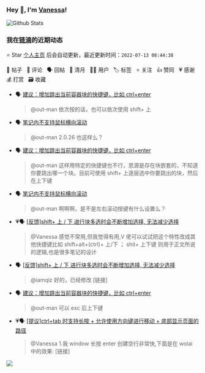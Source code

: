 ### Hey 👋, I'm [Vanessa](http://vanessa.b3log.org/)!

![Github Stats](https://github-readme-stats.vercel.app/api?username=Vanessa219&show_icons=true)

<!--events start -->

### 我在[链滴](https://ld246.com)的近期动态

⭐️ Star [个人主页](https://github.com/Vanessa219/Vanessa219) 后会自动更新，最近更新时间：`2022-07-13 08:44:38`

📝 帖子 &nbsp; 💬 评论 &nbsp; 🗣 回帖 &nbsp; 🌙 清月 &nbsp; 👨‍💻 用户 &nbsp; 🏷️ 标签 &nbsp; ⭐️ 关注 &nbsp; 👍 赞同 &nbsp; 💗 感谢 &nbsp; 💰 打赏 &nbsp; 🗃 收藏

* 🗣 [建议：增加跳出当前容器块的快捷键，比如 ctrl+enter](https://ld246.com/article/1657470470668/comment/1657518477156#comments)

  > @out-man 依次按的话，也可以依次使用 shift+ 上
* 🗣 [笔记内不支持鼠标横向滚动](https://ld246.com/article/1657274366915/comment/1657328207845#comments)

  > @out-man 2.0.26 也这样么？
* 🗣 [建议：增加跳出当前容器块的快捷键，比如 ctrl+enter](https://ld246.com/article/1657470470668/comment/1657518477156#comments)

  > @out-man 这样用特定的快捷键也不行，思源是存在块嵌套的，不知道你要跳出哪一个块。目前可使用 shift+ 上逐层选中你要跳出的块，然后在上下键
* 🗣 [笔记内不支持鼠标横向滚动](https://ld246.com/article/1657274366915/comment/1657328207845#comments)

  > @out-man 啊啊啊，是不是左右滚动按键有什么设置么？
* 💗🗣 [[反馈]shift+ 上 / 下 进行块多选时会不断增加选择, 无法减少选择](https://ld246.com/article/1657332298324/comment/1657368756620#comments)

  > @Vanessa 感觉不常用,但我觉得有用,V 佬可以试试把这个特性改成其他快捷键比如 shift+alt+(ctrl)+ 上/下 ； shit+ 上下键 则用于正文所说的逻辑,也是很多笔记的设计
* 🗣 [[反馈]shift+ 上 / 下 进行块多选时会不断增加选择, 无法减少选择](https://ld246.com/article/1657332298324/comment/1657368756620#comments)

  > @iamqiz 好的，已经修改 [链接]
* 🗣 [建议：增加跳出当前容器块的快捷键，比如 ctrl+enter](https://ld246.com/article/1657470470668/comment/1657518477156#comments)

  > @out-man 可以 esc 后上下键
* 💗🗣 [[提议]ctrl+tab 时支持长按 + 允许使用方向键进行移动 + 底部显示页面的路径](https://ld246.com/article/1657240957152/comment/1657251834674#comments)

  > @Vanessa 1.我 window 长按 enter 创建空行非常快,下面是在 wolai 中的效果: [链接]


<!--events end -->

<a title="Hits" target="_blank" href="https://github.com/Vanessa219/Vanessa219"><img src="https://hits.b3log.org/Vanessa219/Vanessa219.svg"></a>
